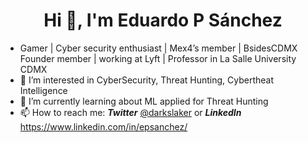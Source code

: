 <h1 align="center">Hi 👋, I'm Eduardo P Sánchez</h1>

- Gamer | Cyber security enthusiast | Mex4’s member | BsidesCDMX Founder member | working at Lyft | Professor in La Salle University CDMX
- 👀 I’m interested in CyberSecurity, Threat Hunting, Cybertheat Intelligence
- 🌱 I’m currently learning about ML applied for Threat Hunting
- 📫 How to reach me: **_Twitter_** [@darkslaker](https://twitter.com/darkslaker) or **_LinkedIn_** https://www.linkedin.com/in/epsanchez/
